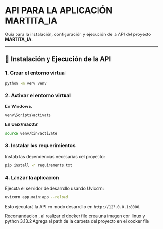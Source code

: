 # API PARA LA APLICACIÓN MARTITA_IA

Guía para la instalación, configuración y ejecución de la API del proyecto **MARTITA_IA**.

---

## 🚀 Instalación y Ejecución de la API

### 1. Crear el entorno virtual

```bash
python -m venv venv
```
### 2. Activar el entorno virtual

**En Windows:**
```bash
venv\Scripts\activate
```

**En Unix/macOS:**
```bash
source venv/bin/activate
```

### 3. Instalar los requerimientos

Instala las dependencias necesarias del proyecto:

```bash
pip install -r requirements.txt
```


### 4. Lanzar la aplicación

Ejecuta el servidor de desarrollo usando Uvicorn:

```bash
uvicorn app.main:app --reload
```

Esto ejecutará la API en modo desarrollo en `http://127.0.0.1:8000`.


Recomandacion , al realizar el docker file crea una imagen con linux y python 3.13.2
Agrega el path de la carpeta del proyecto en el docker file
